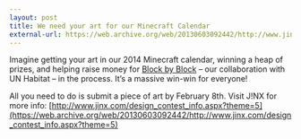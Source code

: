 ```yaml
---
layout: post
title: We need your art for our Minecraft Calendar
external-url: https://web.archive.org/web/20130603092442/http://www.jinx.com/design_contest_info.aspx?theme=5
---
```


Imagine getting your art in our 2014 Minecraft calendar, winning a heap of prizes, and helping raise money for
[Block by Block](https://web.archive.org/web/20130607041718/http://www.mojang.com/2012/09/mojang-and-un-presents-block-by-block/)
– our collaboration with UN Habitat – in the process. It’s a massive win-win for everyone!

All you need to do is submit a piece of art by February 8th. Visit J!NX for more info:
[http://www.jinx.com/design_contest_info.aspx?theme=5](https://web.archive.org/web/20130603092442/http://www.jinx.com/design_contest_info.aspx?theme=5)
